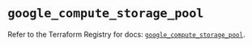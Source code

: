 # `google_compute_storage_pool`

Refer to the Terraform Registry for docs: [`google_compute_storage_pool`](https://registry.terraform.io/providers/hashicorp/google/6.44.0/docs/resources/compute_storage_pool).
